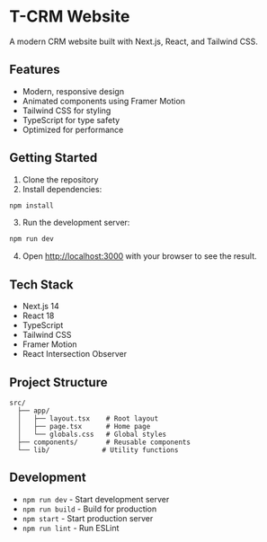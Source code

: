# T-CRM Website

A modern CRM website built with Next.js, React, and Tailwind CSS.

## Features

- Modern, responsive design
- Animated components using Framer Motion
- Tailwind CSS for styling
- TypeScript for type safety
- Optimized for performance

## Getting Started

1. Clone the repository
2. Install dependencies:
```bash
npm install
```

3. Run the development server:
```bash
npm run dev
```

4. Open [http://localhost:3000](http://localhost:3000) with your browser to see the result.

## Tech Stack

- Next.js 14
- React 18
- TypeScript
- Tailwind CSS
- Framer Motion
- React Intersection Observer

## Project Structure

```
src/
  ├── app/
  │   ├── layout.tsx    # Root layout
  │   ├── page.tsx      # Home page
  │   └── globals.css   # Global styles
  ├── components/       # Reusable components
  └── lib/             # Utility functions
```

## Development

- `npm run dev` - Start development server
- `npm run build` - Build for production
- `npm start` - Start production server
- `npm run lint` - Run ESLint 
